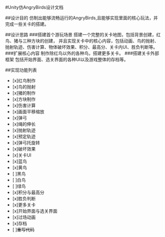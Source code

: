#Unity仿AngryBirds设计文档

##设计目的
仿制出能够流畅运行的AngryBirds,且能够实现里面的核心玩法，并完成一些关卡的搭建。

##设计思路
###搭建首个游玩场景
搭建一个完整的关卡地图，包括背景创建，红鸟、猪与三种方块的创建，
并且实现关卡中的核心内容，包括动画、鸟的抛射、抛射轨迹、伤害计算、物体破坏效果、积分、最高分、关卡内UI、胜负判断等。
###扩展核心内容
制作除红鸟以外的各种鸟，搭建更多关卡。
###搭建关卡外部框架
包括开始界面、选关界面的各种UI以及游戏整体的存档等。

##实现功能列表
- [x]红鸟制作
- [x]鸟的抛射
- [x]猪的制作
- [x]方块制作
- [x]伤害计算
- [x]画面平移缩放
- [x]弹弓
 - [x]绳的伸长
 - [x]抛射轨迹
 - [x]预定轨迹
 - [x]弹弓托旋转
- [x]破坏效果
- [x]关卡UI
- [x]蓝鸟
- [x]黄鸟
- [ ]黑鸟
- [ ]白鸟
- [ ]绿鸟
- [x]积分与最高分
- [x]胜负判断
- [x]更多关卡
- [x]开始界面与选关界面
- [x]过场动画
- [x]存档
- [ ]~~重写代码~~